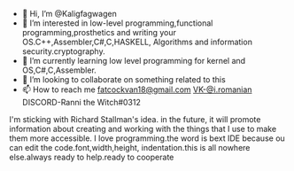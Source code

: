 - 👋 Hi, I’m @Kaligfagwagen
- 👀 I’m interested in low-level programming,functional programming,prosthetics and writing your 
OS.C++,Assembler,C#,C,HASKELL, Algorithms and information security.cryptography.
- 🌱 I’m currently learning low level programming for kernel and OS,C#,C,Assembler.
- 💞️ I’m looking to collaborate on something related to this
- 📫 How to reach me
fatcockvan18@gmail.com
VK-@i.romanian
DISCORD-Ranni the Witch#0312

<!---
Kaligfagwagen/Kaligfagwagen is a ✨ special ✨ repository because its `README.md` (this file) appears on your GitHub profile.
You can click the Preview link to take a look at your changes.
--->
I'm sticking with Richard Stallman's idea. in the future, it will promote information 
about creating and working with the things that I use to make them more accessible.
I love programming.the word is bext IDE because ou can edit the code.font,width,height, 
indentation.this is all nowhere else.always ready to help.ready to cooperate

